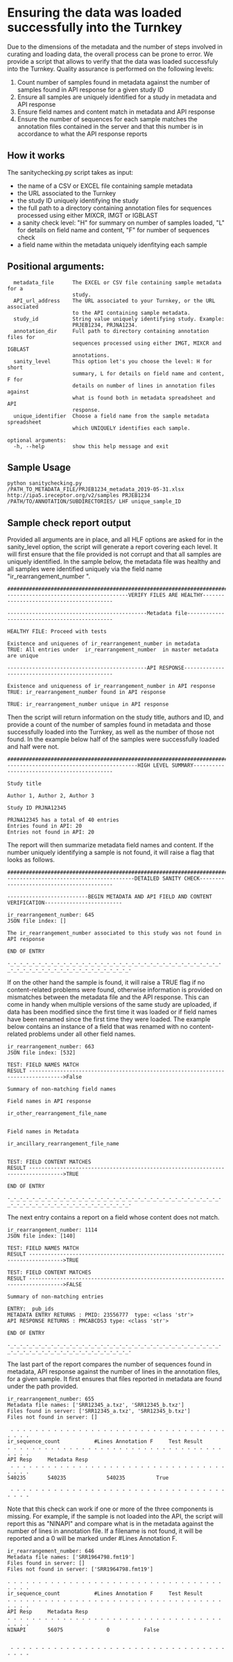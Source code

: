 # Ensuring the data was loaded successfully into the Turnkey

Due to the dimensions of the metadata and the number of steps involved in curating and loading data, the overall process can be prone to error. We provide a script that allows to verify that the data was loaded successfuly into the Turnkey. Quality assurance is performed on the following levels:

1) Count number of samples found in metadata against the number of samples found in API response for a given study ID
2) Ensure all samples are uniquely identified for a study in metadata and API response
3) Ensure field names and content match in metadata and API response
4) Ensure the number of sequences for each sample matches the annotation files contained in the server and that this number is in accordance to what the API response reports


## How it works

The sanitychecking.py script takes as input:

* the name of a CSV or EXCEL file containing sample metadata
* the URL associated to the Turnkey
* the study ID uniquely identifying the study
* the full path to a directory containing annotation files for sequences processed using either MIXCR, IMGT or 
IGBLAST
* a sanity check level: "H" for summary on number of samples loaded, "L" for details on field name and content, "F" for number of sequences check 
* a field name within the metadata uniquely idenfitying each sample


## Positional arguments:

```
  metadata_file      The EXCEL or CSV file containing sample metadata for a
                     study.
  API_url_address    The URL associated to your Turnkey, or the URL associated
                     to the API containing sample metadata.
  study_id           String value uniquely identifying study. Example:
                     PRJEB1234, PRJNA1234.
  annotation_dir     Full path to directory containing annotation files for
                     sequences processed using either IMGT, MIXCR and IGBLAST
                     annotations.
  sanity_level       This option let's you choose the level: H for short
                     summary, L for details on field name and content, F for
                     details on number of lines in annotation files against
                     what is found both in metadata spreadsheet and API
                     response.
  unique_identifier  Choose a field name from the sample metadata spreadsheet
                     which UNIQUELY identifies each sample.

optional arguments:
  -h, --help         show this help message and exit

```
## Sample Usage

```
python sanitychecking.py /PATH_TO_METADATA_FILE/PRJEB1234_metadata_2019-05-31.xlsx http://ipa5.ireceptor.org/v2/samples PRJEB1234 /PATH/TO/ANNOTATION/SUBDIRECTORIES/ LHF unique_sample_ID
```

## Sample check report output

Provided all arguments are in place, and all HLF options are asked for in the sanity_level option, the script will generate a report covering each level. It will first ensure that the file provided is not corrupt and that all samples are uniquely identified. In the sample below, the metadata file was healthy and all samples were identified uniquely via the field name "ir_rearrangement_number
".

```
########################################################################################################
---------------------------------------VERIFY FILES ARE HEALTHY-----------------------------------------

---------------------------------------------Metadata file----------------------------------------------

HEALTHY FILE: Proceed with tests

Existence and uniquenes of ir_rearrangement_number in metadata
TRUE: All entries under  ir_rearrangement_number  in master metadata are unique

---------------------------------------------API RESPONSE-----------------------------------------------

Existence and uniqueness of ir_rearrangement_number in API response
TRUE: ir_rearrangement_number found in API response

TRUE: ir_rearrangement_number unique in API response
```

Then the script will return information on the study title, authors and ID, and provide a count of the number of samples found in metadata and those successfully loaded into the Turnkey, as well as the number of those not found. In the example below half of the samples were successfully loaded and half were not. 

```
########################################################################################################
------------------------------------------HIGH LEVEL SUMMARY--------------------------------------------

Study title

Author 1, Author 2, Author 3

Study ID PRJNA12345

PRJNA12345 has a total of 40 entries
Entries found in API: 20
Entries not found in API: 20

```
The report will then summarize metadata field names and content. If the number uniquely identifying a sample is not found, it will raise a flag that looks as follows. 

```
########################################################################################################
-----------------------------------------DETAILED SANITY CHECK------------------------------------------

--------------------------BEGIN METADATA AND API FIELD AND CONTENT VERIFICATION-------------------------

ir_rearrangement_number: 645
JSON file index: []

The ir_rearrangement_number associated to this study was not found in API response

END OF ENTRY

-_-_-_-_-_-_-_-_-_-_-_-_-_-_-_-_-_-_-_-_-_-_-_-_-_-_-_-_-_-_-_-_-_-_-_-_-_-_-_-_-_-_-_-_-_-_-_-_-_-_-_-_-_-_-
```

If on the other hand the sample is found, it will raise a TRUE flag if no content-related problems were found, otherwise information is provided on mismatches between the metadata file and the API response. This can come in handy when multiple versions of the same study are uploaded, if data has been modified since the first time it was loaded or if field names have been renamed since the first time they were loaded. The example below contains an instance of a field that was renamed with no content-related problems under all other field names. 

```
ir_rearrangement_number: 663
JSON file index: [532]

TEST: FIELD NAMES MATCH
RESULT --------------------------------------------------------------------------------->False

Summary of non-matching field names 

Field names in API response 

ir_other_rearrangement_file_name


Field names in Metadata 

ir_ancillary_rearrangement_file_name


TEST: FIELD CONTENT MATCHES
RESULT --------------------------------------------------------------------------------->TRUE 

END OF ENTRY

-_-_-_-_-_-_-_-_-_-_-_-_-_-_-_-_-_-_-_-_-_-_-_-_-_-_-_-_-_-_-_-_-_-_-_-_-_-_-_-_-_-_-_-_-_-_-_-_-_-_-_-_-_-_-
```

The next entry contains a report on a field whose content does not match. 

```
ir_rearrangement_number: 1114
JSON file index: [140]

TEST: FIELD NAMES MATCH
RESULT --------------------------------------------------------------------------------->TRUE

TEST: FIELD CONTENT MATCHES
RESULT --------------------------------------------------------------------------------->FALSE 

Summary of non-matching entries 

ENTRY:  pub_ids
METADATA ENTRY RETURNS : PMID: 23556777  type: <class 'str'>
API RESPONSE RETURNS : PMCABCDS3 type: <class 'str'>

END OF ENTRY

-_-_-_-_-_-_-_-_-_-_-_-_-_-_-_-_-_-_-_-_-_-_-_-_-_-_-_-_-_-_-_-_-_-_-_-_-_-_-_-_-_-_-_-_-_-_-_-_-_-_-_-_-_-_-
```

The last part of the report compares the number of sequences found in metadata, API response against the number of lines in the annotation files, for a given sample. It first ensures that files reported in metadata are found under the path provided. 

```
ir_rearrangement_number: 655
Metadata file names: ['SRR12345_a.txz', 'SRR12345_b.txz']
Files found in server: ['SRR12345_a.txz', 'SRR12345_b.txz']
Files not found in server: []

 . . . . . . . . . . . . . . . . . . . . . . . . . . . . . . . . . . . . . . . 
ir_sequence_count 			#Lines Annotation F 	Test Result
. . . . . . . . . . . . . . . . . . . . . . . . . . . . . . . . . . . . . . . 
API Resp 	 Metadata Resp
 . . . . . . . . . . . . . . . . . . . . . . . . . . . . . . . . . . . . . . . 
540235 		 540235				540235			True

 - - - - - - - - - - - - - - - - - - - - - - - - - - - - - - - - - - - - - - -
```

Note that this check can work if one or more of the three components is missing. For example, if the sample is not loaded into the API, the script will report this as "NINAPI" and compare what is in the metadata against the number of lines in annotation file. If a filename is not found, it will be reported and a 0 will be marked under #Lines Annotation F. 

```
ir_rearrangement_number: 646
Metadata file names: ['SRR1964798.fmt19']
Files found in server: []
Files not found in server: ['SRR1964798.fmt19']

. . . . . . . . . . . . . . . . . . . . . . . . . . . . . . . . . . . . . . . 
ir_sequence_count 			#Lines Annotation F 	Test Result
. . . . . . . . . . . . . . . . . . . . . . . . . . . . . . . . . . . . . . . 
API Resp 	 Metadata Resp
. . . . . . . . . . . . . . . . . . . . . . . . . . . . . . . . . . . . . . . 
NINAPI 		 56075				0			False


 - - - - - - - - - - - - - - - - - - - - - - - - - - - - - - - - - - - - - - - 
 ```
